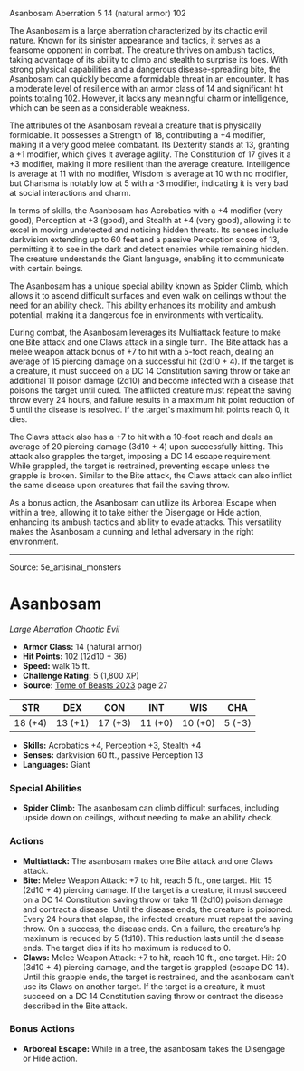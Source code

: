 <MonsterName/>Asanbosam</MonsterName>
<CreatureType/>Aberration</CreatureType>
<CR/>5</CR>
<AC/>14 (natural armor)</AC>
<HP/>102</HP>
<summary>The Asanbosam is a large aberration characterized by its chaotic evil nature. Known for its sinister appearance and tactics, it serves as a fearsome opponent in combat. The creature thrives on ambush tactics, taking advantage of its ability to climb and stealth to surprise its foes. With strong physical capabilities and a dangerous disease-spreading bite, the Asanbosam can quickly become a formidable threat in an encounter. It has a moderate level of resilience with an armor class of 14 and significant hit points totaling 102. However, it lacks any meaningful charm or intelligence, which can be seen as a considerable weakness.</summary>

<detail>

The attributes of the Asanbosam reveal a creature that is physically formidable. It possesses a Strength of 18, contributing a +4 modifier, making it a very good melee combatant. Its Dexterity stands at 13, granting a +1 modifier, which gives it average agility. The Constitution of 17 gives it a +3 modifier, making it more resilient than the average creature. Intelligence is average at 11 with no modifier, Wisdom is average at 10 with no modifier, but Charisma is notably low at 5 with a -3 modifier, indicating it is very bad at social interactions and charm. 

In terms of skills, the Asanbosam has Acrobatics with a +4 modifier (very good), Perception at +3 (good), and Stealth at +4 (very good), allowing it to excel in moving undetected and noticing hidden threats. Its senses include darkvision extending up to 60 feet and a passive Perception score of 13, permitting it to see in the dark and detect enemies while remaining hidden. The creature understands the Giant language, enabling it to communicate with certain beings.

The Asanbosam has a unique special ability known as Spider Climb, which allows it to ascend difficult surfaces and even walk on ceilings without the need for an ability check. This ability enhances its mobility and ambush potential, making it a dangerous foe in environments with verticality.

During combat, the Asanbosam leverages its Multiattack feature to make one Bite attack and one Claws attack in a single turn. The Bite attack has a melee weapon attack bonus of +7 to hit with a 5-foot reach, dealing an average of 15 piercing damage on a successful hit (2d10 + 4). If the target is a creature, it must succeed on a DC 14 Constitution saving throw or take an additional 11 poison damage (2d10) and become infected with a disease that poisons the target until cured. The afflicted creature must repeat the saving throw every 24 hours, and failure results in a maximum hit point reduction of 5 until the disease is resolved. If the target's maximum hit points reach 0, it dies.

The Claws attack also has a +7 to hit with a 10-foot reach and deals an average of 20 piercing damage (3d10 + 4) upon successfully hitting. This attack also grapples the target, imposing a DC 14 escape requirement. While grappled, the target is restrained, preventing escape unless the grapple is broken. Similar to the Bite attack, the Claws attack can also inflict the same disease upon creatures that fail the saving throw.

As a bonus action, the Asanbosam can utilize its Arboreal Escape when within a tree, allowing it to take either the Disengage or Hide action, enhancing its ambush tactics and ability to evade attacks. This versatility makes the Asanbosam a cunning and lethal adversary in the right environment.</detail>



---

Source: 5e_artisinal_monsters

# Asanbosam

*Large* *Aberration* *Chaotic Evil*

- **Armor Class:** 14 (natural armor)
- **Hit Points:** 102 (12d10 + 36)
- **Speed:** walk 15 ft.
- **Challenge Rating:** 5 (1,800 XP)
- **Source:** [Tome of Beasts 2023](https://koboldpress.com/kpstore/product/tome-of-beasts-1-2023-edition/) page 27

| STR | DEX | CON | INT | WIS | CHA |
| --- | --- | --- | --- | --- | --- |
| 18 (+4) | 13 (+1) | 17 (+3) | 11 (+0) | 10 (+0) | 5 (-3) |

- **Skills:** Acrobatics +4, Perception +3, Stealth +4
- **Senses:** darkvision 60 ft., passive Perception 13
- **Languages:** Giant

### Special Abilities

- **Spider Climb:** The asanbosam can climb difficult surfaces, including upside down on ceilings, without needing to make an ability check.

### Actions

- **Multiattack:** The asanbosam makes one Bite attack and one Claws attack.
- **Bite:** Melee Weapon Attack: +7 to hit, reach 5 ft., one target. Hit: 15 (2d10 + 4) piercing damage. If the target is a creature, it must succeed on a DC 14 Constitution saving throw or take 11 (2d10) poison damage and contract a disease. Until the disease ends, the creature is poisoned. Every 24 hours that elapse, the infected creature must repeat the saving throw. On a success, the disease ends. On a failure, the creature’s hp maximum is reduced by 5 (1d10). This reduction lasts until the disease ends. The target dies if its hp maximum is reduced to 0.
- **Claws:** Melee Weapon Attack: +7 to hit, reach 10 ft., one target. Hit: 20 (3d10 + 4) piercing damage, and the target is grappled (escape DC 14). Until this grapple ends, the target is restrained, and the asanbosam can’t use its Claws on another target. If the target is a creature, it must succeed on a DC 14 Constitution saving throw or contract the disease described in the Bite attack.

### Bonus Actions

- **Arboreal Escape:** While in a tree, the asanbosam takes the Disengage or Hide action.


